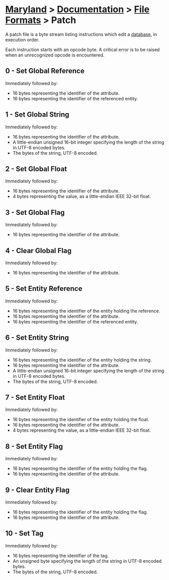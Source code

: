 # [Maryland](../../readme.md) > [Documentation](../readme.md) > [File Formats](./readme.md) > Patch

A patch file is a byte stream listing instructions which edit a [database](../architecture/database.md), in execution order.

Each instruction starts with an opcode byte.  A critical error is to be raised when an unrecognized opcode is encountered.

## 0 - Set Global Reference

Immediately followed by:

- 16 bytes representing the identifier of the attribute.
- 16 bytes representing the identifier of the referenced entity.

## 1 - Set Global String

Immediately followed by:

- 16 bytes representing the identifier of the attribute.
- A little-endian unsigned 16-bit integer specifying the length of the string in UTF-8 encoded bytes.
- The bytes of the string, UTF-8 encoded.

## 2 - Set Global Float

Immediately followed by:

- 16 bytes representing the identifier of the attribute.
- 4 bytes representing the value, as a little-endian IEEE 32-bit float.

## 3 - Set Global Flag

Immediately followed by:

- 16 bytes representing the identifier of the attribute.

## 4 - Clear Global Flag

Immediately followed by:

- 16 bytes representing the identifier of the attribute.

## 5 - Set Entity Reference

Immediately followed by:

- 16 bytes representing the identifier of the entity holding the reference.
- 16 bytes representing the identifier of the attribute.
- 16 bytes representing the identifier of the referenced entity.

## 6 - Set Entity String

Immediately followed by:

- 16 bytes representing the identifier of the entity holding the string.
- 16 bytes representing the identifier of the attribute.
- A little-endian unsigned 16-bit integer specifying the length of the string in UTF-8 encoded bytes.
- The bytes of the string, UTF-8 encoded.

## 7 - Set Entity Float

Immediately followed by:

- 16 bytes representing the identifier of the entity holding the float.
- 16 bytes representing the identifier of the attribute.
- 4 bytes representing the value, as a little-endian IEEE 32-bit float.

## 8 - Set Entity Flag

Immediately followed by:

- 16 bytes representing the identifier of the entity holding the flag.
- 16 bytes representing the identifier of the attribute.

## 9 - Clear Entity Flag

Immediately followed by:

- 16 bytes representing the identifier of the entity holding the flag.
- 16 bytes representing the identifier of the attribute.

## 10 - Set Tag

Immediately followed by:

- 16 bytes representing the identifier of the tag.
- An unsigned byte specifying the length of the string in UTF-8 encoded bytes.
- The bytes of the string, UTF-8 encoded.
